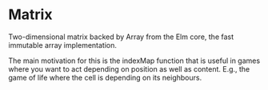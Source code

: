 # Matrix
Two-dimensional matrix backed by Array from the Elm core, the fast immutable array
implementation.

The main motivation for this is the indexMap function that is useful in games where you
want to act depending on position as well as content. E.g., the game of life where the cell
is depending on its neighbours.